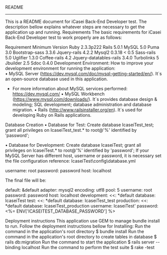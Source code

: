 
README
_____________________________________________________________________________________
This is a README document for iCasei Back-End Developer test.  The description bellow explains whatever steps are necessary to get the application up and running.
Requirements
The basic requirements for iCasei Back-End Developer test to work properly are as follows:

Requirement	Minimum Version
Ruby	2.3.3p222
Rails	5.0.1
MySQL	5.0
Puma	3.0
Bootstrap-sass	3.3.6
Jquery-rails	4.2.2
Mysql2	0.3.18 < 0.5
Sass-rails	5.0
Uglifier	1.3.0
Coffee-rails	4.2
Jquery-datatables-rails	3.4.0
Turbolinks	5
Jbuilder	2.5
Sdoc	0.4.0
Development Environment:
How to improve your development environment for running the application:  
•	MySQL Server (https://dev.mysql.com/doc/mysql-getting-started/en/). It´s an open-source database used in this application. 
* For more information about MySQL services performed: https://dev.mysql.com/
•	MySQL Workbench (https://www.mysql.com/downloads/). It´s provides database design & modeling; SQL development; database administration and database migration. 
•	Rails (http://www.railsinstaller.org/en). It´s used for developing Ruby on Rails applications. 

Database Creation
•	Database for Test:
Create database IcaseiTest_test;
grant all privileges on IcaseiTest_test.* to root@'%' identified by 'password';

•	Database for Development:
Create database IcaseiTest;
grant all privileges on IcaseiTest.* to root@'%' identified by 'password';
If your MySQL Server has different host, username or password, it is necessary  set the file configuration reference: IcaseiTest\config\database.yml

username: root
 password: password
 host: localhost
 
The final file will be:

default: &default
 adapter: mysql2
 encoding: utf8
 pool: 5
 username: root
 password: password
 host: localhost
 development:
 <<: *default
 database: IcaseiTest
  test:
 <<: *default
 database: IcaseiTest_test
  production:
 <<: *default
 database: IcaseiTest_production
 username: IcaseiTest'
 password: <%= ENV['ICASEITEST_DATABASE_PASSWORD'] %>

Deployment instructions 
This application use GEM to manage bundle install to run. Follow the deployment instructions bellow for Installing:
Run the command in the application's root directory
$ bundle install
Run the command in the application's root directory to create tables in database
$ rails db:migration
Run the command to start the application
$ rails server --binding localhost 
Run the command to perform the test suite
 $ rake -test 
